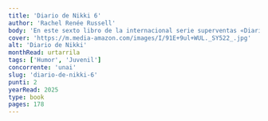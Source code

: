 ```yaml
---
title: 'Diario de Nikki 6'
author: 'Rachel Renée Russell'
body: 'En este sexto libro de la internacional serie superventas «Diario de Nikki», con más de 8 millones de copias impresas alrededor del mundo, Nikki, Cloé y Zoey se enfrentarán al amor... ¡Con su divertidísimo estilo de siempre!'
cover: 'https://m.media-amazon.com/images/I/91E+9ul+WUL._SY522_.jpg'
alt: 'Diario de Nikki'
monthRead: urtarrila
tags: ['Humor', 'Juvenil']
concorrente: 'unai'
slug: 'diario-de-nikki-6'
punti: 2
yearRead: 2025
type: book
pages: 178
---
```

